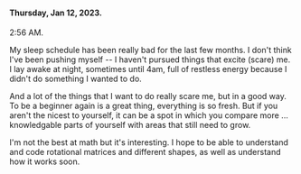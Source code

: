 #### Thursday, Jan 12, 2023.

2:56 AM. 

My sleep schedule has been really bad for the last few months. I don't think I've been pushing myself -- I haven't pursued things that excite (scare) me. I lay awake at night, sometimes until 4am, full of restless energy because I didn't do something I wanted to do. 

And a lot of the things that I want to do really scare me, but in a good way. To be a beginner again is a great thing, everything is so fresh. But if you aren't the nicest to yourself, it can be a spot in which you compare more ... knowledgable parts of yourself with areas that still need to grow. 

I'm not the best at math but it's interesting. I hope to be able to understand and code rotational matrices and different shapes, as well as understand how it works soon. 
